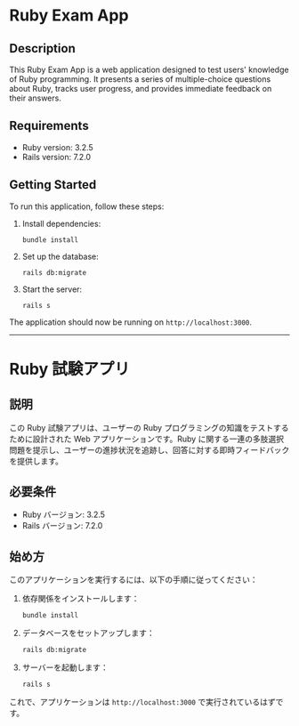 # Ruby Exam App

## Description

This Ruby Exam App is a web application designed to test users' knowledge of Ruby programming. It presents a series of multiple-choice questions about Ruby, tracks user progress, and provides immediate feedback on their answers.

## Requirements

- Ruby version: 3.2.5
- Rails version: 7.2.0

## Getting Started

To run this application, follow these steps:

1. Install dependencies:
   ```
   bundle install
   ```

2. Set up the database:
   ```
   rails db:migrate
   ```

3. Start the server:
   ```
   rails s
   ```

The application should now be running on `http://localhost:3000`.

---

# Ruby 試験アプリ

## 説明

この Ruby 試験アプリは、ユーザーの Ruby プログラミングの知識をテストするために設計された Web アプリケーションです。Ruby に関する一連の多肢選択問題を提示し、ユーザーの進捗状況を追跡し、回答に対する即時フィードバックを提供します。

## 必要条件

- Ruby バージョン: 3.2.5
- Rails バージョン: 7.2.0

## 始め方

このアプリケーションを実行するには、以下の手順に従ってください：

1. 依存関係をインストールします：
   ```
   bundle install
   ```

2. データベースをセットアップします：
   ```
   rails db:migrate
   ```

3. サーバーを起動します：
   ```
   rails s
   ```

これで、アプリケーションは `http://localhost:3000` で実行されているはずです。
